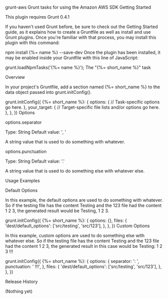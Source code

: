 grunt-aws
Grunt tasks for using the Amazon AWS SDK
Getting Started

This plugin requires Grunt 0.4.1

If you haven't used Grunt before, be sure to check out the Getting Started guide, as it explains how to create a Gruntfile as well as install and use Grunt plugins. Once you're familiar with that process, you may install this plugin with this command:

npm install {%= name %} --save-dev
Once the plugin has been installed, it may be enabled inside your Gruntfile with this line of JavaScript:

grunt.loadNpmTasks('{%= name %}');
The "{%= short_name %}" task

Overview

In your project's Gruntfile, add a section named {%= short_name %} to the data object passed into grunt.initConfig().

grunt.initConfig({
  {%= short_name %}: {
    options: {
      // Task-specific options go here.
    },
    your_target: {
      // Target-specific file lists and/or options go here.
    },
  },
})
Options

options.separator

Type: String Default value: ', '

A string value that is used to do something with whatever.

options.punctuation

Type: String Default value: '.'

A string value that is used to do something else with whatever else.

Usage Examples

Default Options

In this example, the default options are used to do something with whatever. So if the testing file has the content Testing and the 123 file had the content 1 2 3, the generated result would be Testing, 1 2 3.

grunt.initConfig({
  {%= short_name %}: {
    options: {},
    files: {
      'dest/default_options': ['src/testing', 'src/123'],
    },
  },
})
Custom Options

In this example, custom options are used to do something else with whatever else. So if the testing file has the content Testing and the 123 file had the content 1 2 3, the generated result in this case would be Testing: 1 2 3 !!!

grunt.initConfig({
  {%= short_name %}: {
    options: {
      separator: ': ',
      punctuation: ' !!!',
    },
    files: {
      'dest/default_options': ['src/testing', 'src/123'],
    },
  },
})

Release History

(Nothing yet)